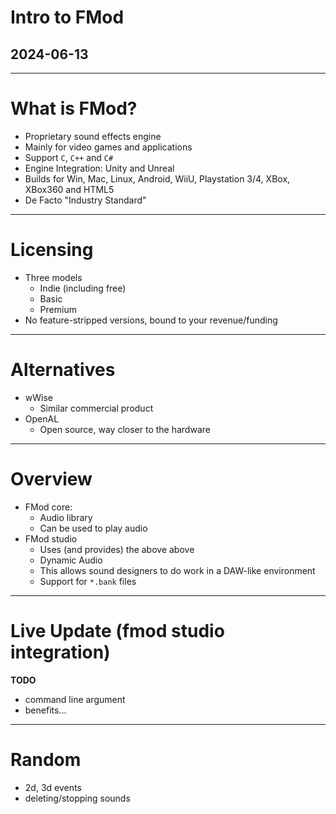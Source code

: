 # Intro to FMod

## 2024-06-13

---

# What is FMod?

- Proprietary sound effects engine
- Mainly for video games and applications
- Support `C`, `C++` and `C#`
- Engine Integration: Unity and Unreal
- Builds for Win, Mac, Linux, Android, WiiU, Playstation 3/4, XBox, XBox360 and HTML5
- De Facto "Industry Standard"

---

# Licensing

- Three models
	- Indie (including free)
	- Basic
	- Premium
- No feature-stripped versions, bound to your revenue/funding

---

# Alternatives

- wWise
	- Similar commercial product
- OpenAL
	- Open source, way closer to the hardware

---

# Overview

- FMod core:
	- Audio library
	- Can be used to play audio
- FMod studio
	- Uses (and provides) the above above
	- Dynamic Audio
	- This allows sound designers to do work in a DAW-like environment
	- Support for `*.bank` files

---

# Live Update (fmod studio integration)

**TODO**
- command line argument
- benefits...

---

# Random

- 2d, 3d events
- deleting/stopping sounds
